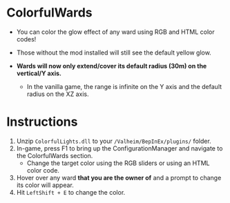﻿# ColorfulWards

  * You can color the glow effect of any ward using RGB and HTML color codes!
  * Those without the mod installed will still see the default yellow glow.

  * **Wards will now only extend/cover its default radius (30m) on the vertical/Y axis.**
    * In the vanilla game, the range is infinite on the Y axis and the default radius on the XZ axis.

# Instructions

  1. Unzip `ColorfulLights.dll` to your `/Valheim/BepInEx/plugins/` folder.
  2. In-game, press F1 to bring up the ConfigurationManager and navigate to the ColorfulWards section.
     * Change the target color using the RGB sliders or using an HTML color code.
  3. Hover over any ward **that you are the owner of** and a prompt to change its color will appear.
  4. Hit `LeftShift + E` to change the color.